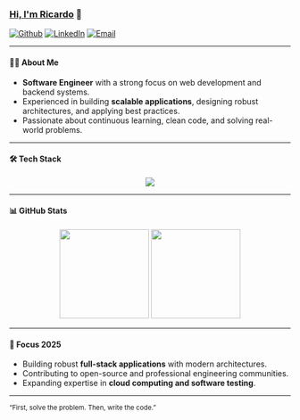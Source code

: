 ### [Hi, I'm Ricardo](https://personal-portfolio-rricozdev.vercel.app/) 👋

[![Github](https://img.shields.io/badge/Github-000?style=flat&logo=Github&logoColor=white)](https://github.com/rricozdev)
[![LinkedIn](https://img.shields.io/badge/LinkedIn-0A66C2?style=flat&logo=linkedin&logoColor=white)](https://www.linkedin.com/in/ricardo-ricoz/)
[![Email](https://img.shields.io/badge/Email-D14836?style=flat&logo=gmail&logoColor=white)](mailto:programador5781@gmail.com)

---

#### 👨‍💻 About Me
- **Software Engineer** with a strong focus on web development and backend systems.
- Experienced in building **scalable applications**, designing robust architectures, and applying best practices.
- Passionate about continuous learning, clean code, and solving real-world problems.

---

#### 🛠 Tech Stack
<p align="center">
  <img src="https://skillicons.dev/icons?i=html,css,js,react,redux,axios,express,nodejs,sequelize,python,java,git,oracle,postgres,mysql&theme=dark" />
</p>

---

#### 📊 GitHub Stats
<p align="center">
  <img height="160" src="https://github-readme-stats.vercel.app/api?username=rricozdev&show_icons=true&hide_border=true&theme=radical" />
  <img height="160" src="https://github-readme-stats.vercel.app/api/top-langs/?username=rricozdev&layout=compact&hide_border=true&theme=radical" />
</p>

---

#### 🎯 Focus 2025
- Building robust **full-stack applications** with modern architectures.
- Contributing to open-source and professional engineering communities.
- Expanding expertise in **cloud computing and software testing**.

---

<sub>“First, solve the problem. Then, write the code.”</sub>
